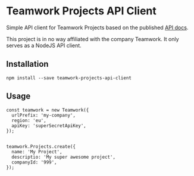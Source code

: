 # Teamwork Projects API Client

Simple API client for Teamwork Projects based on the published [API docs](https://developer.teamwork.com/projects/introduction/welcome-to-the-teamwork-projects-api).

This project is in no way affiliated with the company Teamwork. It only serves as a NodeJS API client.


## Installation

```
npm install --save teamwork-projects-api-client
```


## Usage

```
const teamwork = new Teamwork({
  urlPrefix: 'my-company',
  region: 'eu',
  apiKey: 'superSecretApiKey',
});


teamwork.Projects.create({
  name: 'My Project',
  descriptio: 'My super awesome project',
  companyId: '999',
});
```
